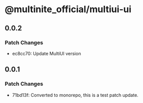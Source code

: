 # @multinite_official/multiui-ui

## 0.0.2

### Patch Changes

- ec8cc70: Update MultiUI version

## 0.0.1

### Patch Changes

- 71bd13f: Converted to monorepo, this is a test patch update.
